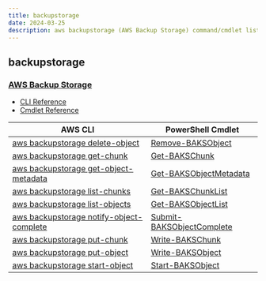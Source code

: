 ```yaml
---
title: backupstorage
date: 2024-03-25
description: aws backupstorage (AWS Backup Storage) command/cmdlet list.
---
```


## backupstorage

### [AWS Backup Storage](https://aws.amazon.com/backup/)

* [CLI Reference](https://awscli.amazonaws.com/v2/documentation/api/latest/reference/backupstorage/index.html)
* [Cmdlet Reference](https://docs.aws.amazon.com/powershell/latest/reference/items/BackupStorage_cmdlets.html)

|AWS CLI|PowerShell Cmdlet|
|----|----|
|[aws backupstorage delete-object](https://awscli.amazonaws.com/v2/documentation/api/latest/reference/backupstorage/delete-object.html)|[Remove-BAKSObject](https://docs.aws.amazon.com/powershell/latest/reference/items/Remove-BAKSObject.html)|
|[aws backupstorage get-chunk](https://awscli.amazonaws.com/v2/documentation/api/latest/reference/backupstorage/get-chunk.html)|[Get-BAKSChunk](https://docs.aws.amazon.com/powershell/latest/reference/items/Get-BAKSChunk.html)|
|[aws backupstorage get-object-metadata](https://awscli.amazonaws.com/v2/documentation/api/latest/reference/backupstorage/get-object-metadata.html)|[Get-BAKSObjectMetadata](https://docs.aws.amazon.com/powershell/latest/reference/items/Get-BAKSObjectMetadata.html)|
|[aws backupstorage list-chunks](https://awscli.amazonaws.com/v2/documentation/api/latest/reference/backupstorage/list-chunks.html)|[Get-BAKSChunkList](https://docs.aws.amazon.com/powershell/latest/reference/items/Get-BAKSChunkList.html)|
|[aws backupstorage list-objects](https://awscli.amazonaws.com/v2/documentation/api/latest/reference/backupstorage/list-objects.html)|[Get-BAKSObjectList](https://docs.aws.amazon.com/powershell/latest/reference/items/Get-BAKSObjectList.html)|
|[aws backupstorage notify-object-complete](https://awscli.amazonaws.com/v2/documentation/api/latest/reference/backupstorage/notify-object-complete.html)|[Submit-BAKSObjectComplete](https://docs.aws.amazon.com/powershell/latest/reference/items/Submit-BAKSObjectComplete.html)|
|[aws backupstorage put-chunk](https://awscli.amazonaws.com/v2/documentation/api/latest/reference/backupstorage/put-chunk.html)|[Write-BAKSChunk](https://docs.aws.amazon.com/powershell/latest/reference/items/Write-BAKSChunk.html)|
|[aws backupstorage put-object](https://awscli.amazonaws.com/v2/documentation/api/latest/reference/backupstorage/put-object.html)|[Write-BAKSObject](https://docs.aws.amazon.com/powershell/latest/reference/items/Write-BAKSObject.html)|
|[aws backupstorage start-object](https://awscli.amazonaws.com/v2/documentation/api/latest/reference/backupstorage/start-object.html)|[Start-BAKSObject](https://docs.aws.amazon.com/powershell/latest/reference/items/Start-BAKSObject.html)|

